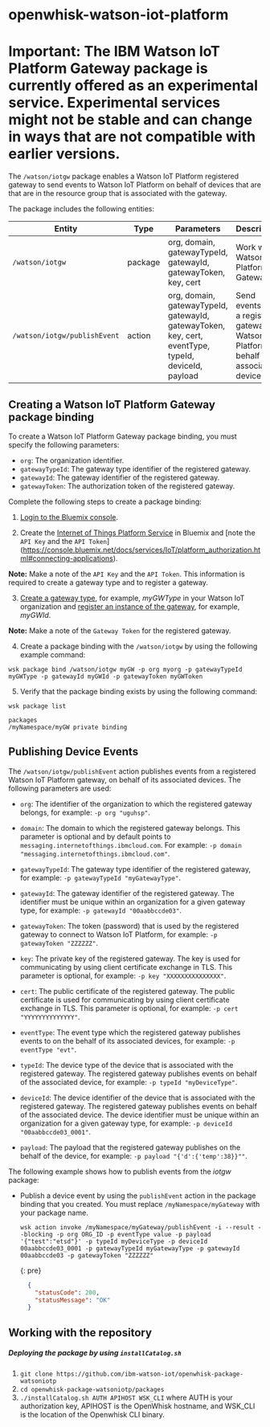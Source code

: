 # openwhisk-watson-iot-platform #

# Important: The IBM Watson IoT Platform Gateway package is currently offered as an experimental service. Experimental services might not be stable and can change in ways that are not compatible with earlier versions. #

The `/watson/iotgw` package enables a Watson IoT Platform registered gateway to send events to Watson IoT Platform on behalf of devices that are that are in the resource group that is associated with the gateway.

The package includes the following entities:

| Entity | Type | Parameters | Description |
| --- | --- | --- | --- |
| `/watson/iotgw` | package | org, domain, gatewayTypeId, gatewayId, gatewayToken, key, cert  | Work with Watson IoT Platform Gateway |
| `/watson/iotgw/publishEvent` | action | org, domain, gatewayTypeId, gatewayId, gatewayToken, key, cert, eventType, typeId, deviceId, payload | Send events from a registered gateway to Watson IoT Platform on behalf of its associated devices  |

## Creating a Watson IoT Platform Gateway package binding ##

To create a Watson IoT Platform Gateway package binding, you must specify the following parameters:

-  `org`: The organization identifier.
-  `gatewayTypeId`: The gateway type identifier of the registered gateway.
-  `gatewayId`: The gateway identifier of the registered gateway.
-  `gatewayToken`: The authorization token of the registered gateway.

Complete the following steps to create a package binding:

1. [Login to the Bluemix console](https://console.ng.bluemix.net/).

2. Create the [Internet of Things Platform  Service](https://console.bluemix.net/docs/services/IoT/index.html) in Bluemix and [note the `API Key` and the `API Token`] (https://console.bluemix.net/docs/services/IoT/platform_authorization.html#connecting-applications).

  **Note:** Make a note of the `API Key` and the `API Token`. This information is required to create a gateway type and to register a gateway.

3. [Create a gateway type](https://console.bluemix.net/docs/services/IoT/gateways/dashboard.html), for example, *myGWType* in your Watson IoT organization and [register an instance of the gateway](https://console.bluemix.net/docs/services/IoT/gateways/dashboard.html), for example, *myGWId*.  

  **Note:** Make a note of the `Gateway Token` for the registered gateway.

4. Create a package binding with the `/watson/iotgw` by using the following example command:

  ```
  wsk package bind /watson/iotgw myGW -p org myorg -p gatewayTypeId myGWType -p gatewayId myGWId -p gatewayToken myGWToken
  ```

5. Verify that the package binding exists by using the following command:

  ```
  wsk package list
  ```
  ```
  packages
  /myNamespace/myGW private binding
  ```


## Publishing Device Events ##

The `/watson/iotgw/publishEvent` action publishes events from a registered Watson IoT Platform gateway, on behalf of its associated devices. The following parameters are used:  

- `org`: The identifier of the organization to which the registered gateway belongs, for example: `-p org "uguhsp"`.  

- `domain`: The domain to which the registered gateway belongs. This parameter is optional and by default points to `messaging.internetofthings.ibmcloud.com`. For example: `-p domain "messaging.internetofthings.ibmcloud.com"`.  

- `gatewayTypeId`: The gateway type identifier of the registered gateway, for example: `-p gatewayTypeId "myGatewayType"`.  

- `gatewayId`: The gateway identifier of the registered gateway. The identifier must be unique within an organization for a given gateway type, for example: `-p gatewayId "00aabbccde03"`.  

- `gatewayToken`: The token (password) that is used by the registered gateway to connect to Watson IoT Platform, for example: `-p gatewayToken "ZZZZZZ"`.  

- `key`: The private key of the registered gateway. The key is used for communicating by using client certificate exchange in TLS. This parameter is optional, for example: `-p key "XXXXXXXXXXXXXXX"`.  

- `cert`: The public certificate of the registered gateway. The public certificate is used for communicating by using client certificate exchange in TLS. This parameter is optional, for example: `-p cert "YYYYYYYYYYYYYY"`.  

- `eventType`: The event type which the registered gateway publishes events to on the behalf of its associated devices, for example: `-p eventType "evt"`.  

- `typeId`: The device type of the device that is associated with the registered gateway. The registered gateway publishes events on behalf of the associated device, for example: `-p typeId "myDeviceType"`.  

- `deviceId`: The device identifier of the device that is associated with the registered gateway. The registered gateway publishes events on behalf of the associated device. The device identifier must be unique within an organization for a given gateway type, for example: `-p deviceId "00aabbccde03_0001"`.

- `payload`: The payload that the registered gateway publishes on the behalf of the device, for example: `-p payload "{'d':{'temp':38}}""`.  

The following example shows how to publish events from the *iotgw* package:

- Publish a device event by using the `publishEvent` action in the package binding that you created. You must replace `/myNamespace/myGateway` with your package name.

  ```
  wsk action invoke /myNamespace/myGateway/publishEvent -i --result --blocking -p org ORG_ID -p eventType value -p payload '{"test":"etsd"}' -p typeId myDeviceType -p deviceId 00aabbccde03_0001 -p gatewayTypeId myGatewayType -p gatewayId 00aabbccde03 -p gatewayToken "ZZZZZZ"
  ```
  {: pre}
  ```json
    {
      "statusCode": 200,
      "statusMessage": "OK"
    }
  ```


## Working with the repository ##

##### Deploying the package by using `installCatalog.sh`

1. `git clone https://github.com/ibm-watson-iot/openwhisk-package-watsoniotp`
2. `cd openwhisk-package-watsoniotp/packages`
3. `./installCatalog.sh AUTH APIHOST WSK_CLI`
   where AUTH is your authorization key, APIHOST is the OpenWhisk hostname, and WSK_CLI is the location of the Openwhisk CLI binary.
